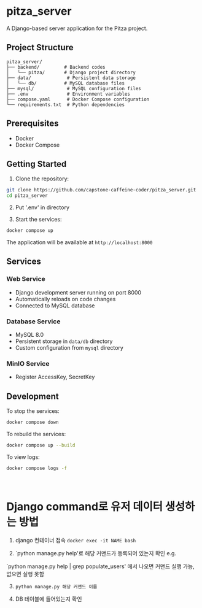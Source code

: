 # pitza_server

A Django-based server application for the Pitza project.

## Project Structure

```
pitza_server/
├── backend/         # Backend codes
│   └── pitza/       # Django project directory
├── data/             # Persistent data storage
│   └── db/          # MySQL database files
├── mysql/            # MySQL configuration files
├── .env              # Environment variables
├── compose.yaml      # Docker Compose configuration
└── requirements.txt  # Python dependencies
```

## Prerequisites

- Docker
- Docker Compose

## Getting Started

1. Clone the repository:

```bash
git clone https://github.com/capstone-caffeine-coder/pitza_server.git
cd pitza_server
```

2. Put '.env' in directory

3. Start the services:

```bash
docker compose up
```

The application will be available at `http://localhost:8000`

## Services

### Web Service

- Django development server running on port 8000
- Automatically reloads on code changes
- Connected to MySQL database

### Database Service

- MySQL 8.0
- Persistent storage in `data/db` directory
- Custom configuration from `mysql` directory

### MinIO Service

- Register AccessKey, SecretKey 

## Development

To stop the services:

```bash
docker compose down
```

To rebuild the services:

```bash
docker compose up --build
```

To view logs:

```bash
docker compose logs -f
```

<br>

# Django command로 유저 데이터 생성하는 방법

1. django 컨테이너 접속 
`docker exec -it NAME bash`

2. `python manage.py help'로 해당 커맨드가 등록되어 있는지 확인
e.g.

`python manage.py help | grep populate_users' 에서 나오면 커맨드 실행 가능, 없으면 실행 못함

3. `python manage.py 해당 커맨드 이름`

4. DB 테이블에 들어있는지 확인

